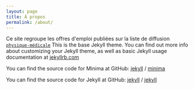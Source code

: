 ```yaml
---
layout: page
title: À propos
permalink: /about/
---
```


Ce site regroupe les offres d'emploi publiées sur la liste de diffusion [`physique-médicale`](https://liste.physmed.fr/mailman/listinfo/physique-medicale)
This is the base Jekyll theme. You can find out more info about customizing your Jekyll theme, as well as basic Jekyll usage documentation at [jekyllrb.com](https://jekyllrb.com/)

You can find the source code for Minima at GitHub:
[jekyll][jekyll-organization] /
[minima](https://github.com/jekyll/minima)

You can find the source code for Jekyll at GitHub:
[jekyll][jekyll-organization] /
[jekyll](https://github.com/jekyll/jekyll)


[jekyll-organization]: https://github.com/jekyll

